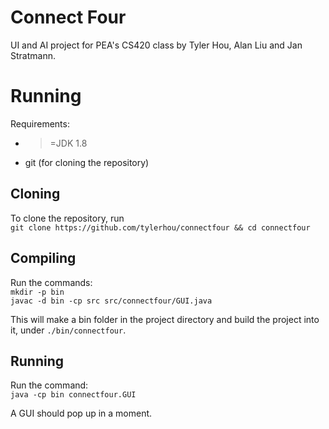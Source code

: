 # Connect Four

UI and AI project for PEA's CS420 class
by Tyler Hou, Alan Liu and Jan Stratmann.

Running
=======

Requirements: 
- >=JDK 1.8
- git (for cloning the repository)

Cloning
------

To clone the repository, run  
`git clone https://github.com/tylerhou/connectfour && cd connectfour`

Compiling
--------

Run the commands:  
`mkdir -p bin`  
`javac -d bin -cp src src/connectfour/GUI.java`

This will make a bin folder in the project directory and build the project into it, under `./bin/connectfour`.

Running
-------

Run the command:  
`java -cp bin connectfour.GUI`

A GUI should pop up in a moment.
